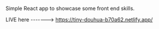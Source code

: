 Simple React app to showcase some front end skills.

LIVE here ------->  https://tiny-douhua-b70a62.netlify.app/
